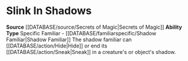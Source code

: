 ﻿---
ability_type: Specific Familiar - Shadow Familiar
actions: null
frequency: null
id: '54'
name: Slink In Shadows
rarity: Common
requirement: null
rus_type_level: null
source: '[[DATABASE/source/Secrets of Magic|Secrets of Magic]]'
trait: null
type: Familiar Ability

---
# Slink In Shadows

**Source** [[DATABASE/source/Secrets of Magic|Secrets of Magic]] 
**Ability Type** Specific Familiar - [[DATABASE/familiarspecific/Shadow Familiar|Shadow Familiar]]
The shadow familiar can [[DATABASE/action/Hide|Hide]] or end its [[DATABASE/action/Sneak|Sneak]] in a creature's or object's shadow.